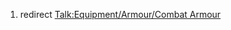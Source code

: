 1.  redirect [Talk:Equipment/Armour/Combat
    Armour](Talk:Equipment/Armour/Combat_Armour "wikilink")